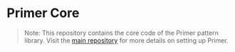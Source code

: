 # Primer Core
> Note: This repository contains the core code of the Primer pattern library. Visit the [main repository](http://github.com/rareloop/primer) for more details on setting up Primer.